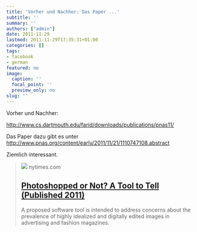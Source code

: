 ```yaml
---
title: 'Vorher und Nachher: Das Paper ...'
subtitle: ''
summary: ''
authors: ["admin"]
date: 2011-11-29
lastmod: 2011-11-29T17:35:31+01:00
categories: []
tags:
- facebook
- german
featured: no
image:
  caption: ''
  focal_point: ''
  preview_only: no
slug: ''
---
```

Vorher und Nachher:

http://www.cs.dartmouth.edu/farid/downloads/publications/pnas11/

Das Paper dazu gibt es unter
http://www.pnas.org/content/early/2011/11/21/1110747108.abstract

Ziemlich interessant.
> [![](https://static01.nyt.com/images/2011/11/29/business/Image1/Image1-articleLarge.jpg?year=2011&h=330&w=600&s=d72231eb46ea3c6341c0a54a3a893e032175785bbc30d59539d421afc666398c&k=ZQJBKqZ0VN&tw=1)](http://www.nytimes.com/2011/11/29/technology/software-to-rate-how-drastically-photos-are-retouched.html)
> nytimes.com
> ## [Photoshopped or Not? A Tool to Tell (Published 2011)](http://www.nytimes.com/2011/11/29/technology/software-to-rate-how-drastically-photos-are-retouched.html)
>
>A proposed software tool is intended to address concerns about the prevalence of highly idealized and digitally edited images in advertising and fashion magazines.


